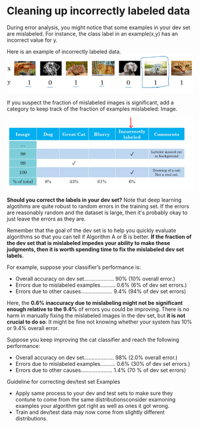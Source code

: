 # Cleaning up incorrectly labeled data

During error analysis, you might notice that some examples in your dev set are mislabeled. For instance, the class label in an example ​(x,y) has an incorrect value for ​y.

Here is an example of incorrectly labeled data.
![](images/068-cleaning-incorrectly-labeled-data-165ed086.png)

If you suspect the fraction of mislabeled images is significant, add a category to keep track of the fraction of examples mislabeled:
Image.

![](images/068-cleaning-incorrectly-labeled-data-387ba530.png)

**Should you correct the labels in your dev set?**
Note that deep learning algotihms are quite robust to random errors in the training set. If the errors are reasonably random and the dataset is large, then it's probably okay to just leave the errors as they are.

 Remember that the goal of the dev set is to help you quickly evaluate algorithms so that you can tell if Algorithm A or B is better. **If the fraction of the dev set that is mislabeled impedes your ability to make these judgments, then it is worth spending time to fix the mislabeled dev set labels.**

For example, suppose your classifier’s performance is:
- Overall accuracy on dev set.………………. 90% (10% overall error.)
- Errors due to mislabeled examples………. 0.6% (6% of dev set errors.)
- Errors due to other causes………………… 9.4% (94% of dev set errors)

Here, the **0.6% inaccuracy due to mislabeling might not be significant enough relative to the 9.4%** of errors you could be improving. There is no harm in manually fixing the mislabeled images in the dev set, but **it is not crucial to do so**: It might be fine not knowing whether your system has 10% or 9.4% overall error.

Suppose you keep improving the cat classifier and reach the following performance:
- Overall accuracy on dev set.………………. 98% (2.0% overall error.)
- Errors due to mislabeled examples………. 0.6% (30% of dev set errors.)
- Errors due to other causes………………… 1.4% (70 % of dev set errors)


Guideline for correcting dev/test set Examples
* Apply same process to your dev and test sets to make sure they contune to come from the same distributionsconsider examoning examples your algorithm got right as well as ones it got wrong.
* Train and dev/test data may now come from slightly different distributions.
